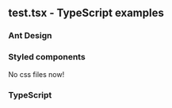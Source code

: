 ## test.tsx - TypeScript examples

### Ant Design

### Styled components
No css files now!

### TypeScript
